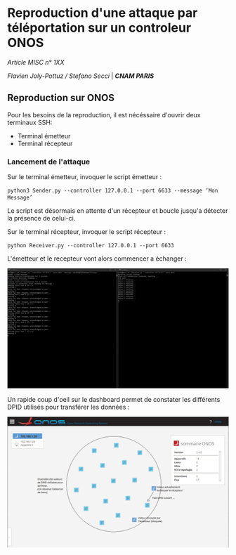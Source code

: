 # Reproduction d'une attaque par téléportation sur un controleur ONOS

_Article MISC n° 1XX_

_Flavien Joly-Pottuz / Stefano Secci_ | _**CNAM PARIS**_

## Reproduction sur ONOS

Pour les besoins de la reproduction, il est nécéssaire d'ouvrir deux terminaux SSH:
+ Terminal émetteur
+ Terminal récepteur

### Lancement de l'attaque

Sur le terminal émetteur, invoquer le script émetteur :

```
python3 Sender.py --controller 127.0.0.1 --port 6633 --message ‘Mon Message’
```

Le script est désormais en attente d'un récepteur et boucle jusqu'a détecter la présence de celui-ci.

Sur le terminal récepteur, invoquer le script récepteur :

```
python Receiver.py --controller 127.0.0.1 --port 6633
```

L'émetteur et le recepteur vont alors commencer a échanger :


![alt text](img/terminaux_shell.png "Terminaux émetteur et récepteur")


Un rapide coup d'oeil sur le dashboard permet de constater les différents DPID utilisés pour transférer les données :

![alt text](img/dashboard_onos.png "Dashboard ONOS")


